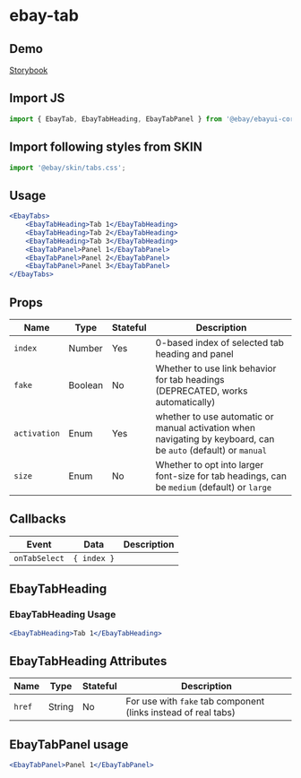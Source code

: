 # ebay-tab

## Demo
[Storybook](https://pages.github.com/eBay/ebayui-core-react/master/?path=/story/ebay-tabs--default)

## Import JS
```jsx harmony
import { EbayTab, EbayTabHeading, EbayTabPanel } from '@ebay/ebayui-core-react/ebay-tabs'
```
## Import following styles from SKIN
```jsx harmony
import '@ebay/skin/tabs.css';
```

## Usage
```jsx harmony
<EbayTabs>
    <EbayTabHeading>Tab 1</EbayTabHeading>
    <EbayTabHeading>Tab 2</EbayTabHeading>
    <EbayTabHeading>Tab 3</EbayTabHeading>
    <EbayTabPanel>Panel 1</EbayTabPanel>
    <EbayTabPanel>Panel 2</EbayTabPanel>
    <EbayTabPanel>Panel 3</EbayTabPanel>
</EbayTabs>
```

## Props

Name | Type | Stateful | Description
--- | --- | --- | ---
`index` |Number | Yes | 0-based index of selected tab heading and panel
`fake` | Boolean | No | Whether to use link behavior for tab headings (DEPRECATED, works automatically)
`activation` | Enum | Yes | whether to use automatic or manual activation when navigating by keyboard, can be `auto` (default) or `manual`
`size` | Enum | No | Whether to opt into larger font-size for tab headings, can be `medium` (default) or `large`

## Callbacks

Event | Data | Description
--- | --- | ---
`onTabSelect` | `{ index }` |

## EbayTabHeading

### EbayTabHeading Usage

```jsx harmony
<EbayTabHeading>Tab 1</EbayTabHeading>
```

## EbayTabHeading Attributes

Name | Type | Stateful | Description
--- | --- | --- | ---
`href` | String | No | For use with `fake` tab component (links instead of real tabs)

## EbayTabPanel usage
```jsx harmony
<EbayTabPanel>Panel 1</EbayTabPanel>
```
